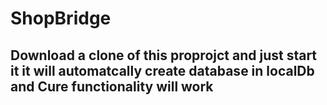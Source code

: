# ShopBridge 
## Download a clone of this proprojct and just start it it will automatcally create database in localDb and Cure functionality will work
